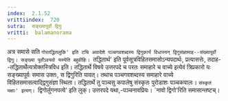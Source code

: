 ```yaml
---
index:  2.1.52
vrittiindex:  720
sutra:  सङ्ख्यापूर्वो द्विगुः
vritti:  balamanorama 
---
```


अत्र समासे सति `गोरतद्धितलुकि' इति टचि अवादेशे पञ्चगवशब्दस्य द्विगुकार्यं विधास्यन् द्विगुसंज्ञामाह--संख्यापूर्वो द्विगुः। सङ्ख्या पूर्वोऽवयवो यस्येति बहुव्रीहिः। `तद्धितार्थ' इति पूर्वसूत्रविहितसमासोऽन्यपदार्थः, प्रत्यासत्तेः, तदाह--तद्धितार्थेत्यत्रोक्तस्त्रिविध इति। तद्धितार्थे विषये उत्तरपदे च परतः समाहारे च वाच्ये इत्येवं त्रिप्रकारो यः सङ्ख्यापूर्वः समास उक्तः, स द्विगुरिति यावत्। तथाच पञ्चगवशब्दस्य समाहारे वाच्ये विहितसमासत्वाद्द्विगुसंज्ञा स्थिता। तद्धितार्थे तु पञ्चसु कपालेषु संस्कृतः पुरोडाशः पञ्चकपालः। `संस्कृतं भक्षाः' इत्यण्। `द्विगोर्लुगनपत्ये' इति लुक्। उत्तरपदे यथा,-पञ्चनावप्रियः। `नावो द्विगो'रिति समासान्तष्टच्। 


